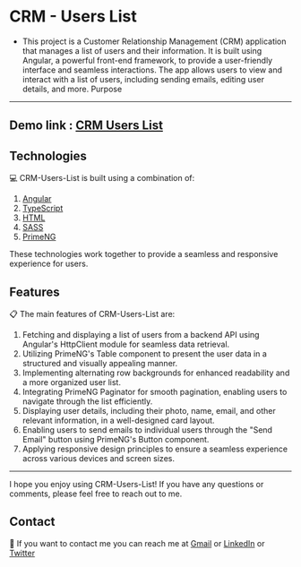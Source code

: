 CRM - Users List
=============

- This project is a Customer Relationship Management (CRM) application that manages a list of users and their information. It is built using Angular, a powerful front-end framework, to provide a user-friendly interface and seamless interactions. The app allows users to view and interact with a list of users, including sending emails, editing user details, and more.
Purpose
-------


Demo link :  [CRM Users List](https://crm-user-lists.vercel.app/)
----

[//]: # (Video Demo)

[//]: # (----------)



Technologies
------------

💻 CRM-Users-List is built using a combination of:
1. [Angular](https://www.angular.io/)
2. [TypeScript](https://www.typescriptlang.org/)
3. [HTML](https://www.w3.org/html/)
4. [SASS](https://sass-lang.com/)
5. [PrimeNG](https://www.primefaces.org/primeng/)

These technologies work together to provide a seamless and responsive experience for users.

Features
--------

📋 The main features of CRM-Users-List are:
1. Fetching and displaying a list of users from a backend API using Angular's HttpClient module for seamless data retrieval.
2. Utilizing PrimeNG's Table component to present the user data in a structured and visually appealing manner.
3. Implementing alternating row backgrounds for enhanced readability and a more organized user list.
4. Integrating PrimeNG Paginator for smooth pagination, enabling users to navigate through the list efficiently.
5. Displaying user details, including their photo, name, email, and other relevant information, in a well-designed card layout.
6. Enabling users to send emails to individual users through the "Send Email" button using PrimeNG's Button component.
7. Applying responsive design principles to ensure a seamless experience across various devices and screen sizes.



* * * * *

I hope you enjoy using CRM-Users-List! If you have any questions or comments, please feel free to reach out to me.

Contact
-------

📧 If you want to contact me you can reach me at <a href="mailto:devmuzaky@gmail.com">Gmail</a>
or <a href="https://www.linkedin.com/in/devmuzaky/">LinkedIn</a>
or <a href="https://twitter.com/devmuzaky">Twitter</a>
